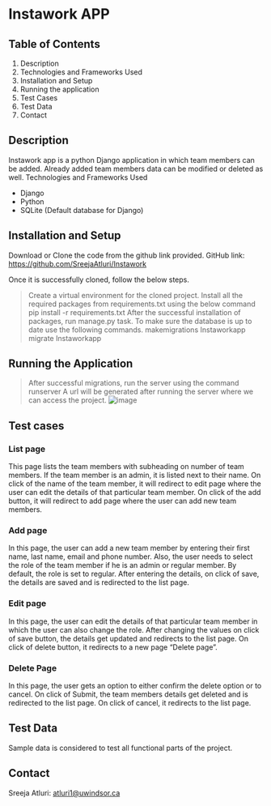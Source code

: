 # Instawork APP
## **Table of Contents**
1. Description
2. Technologies and Frameworks Used
3. Installation and Setup
4. Running the application
5. Test Cases
6. Test Data 
7. Contact


## **Description**
Instawork app is a python Django application in which team members can be added. Already added team members data can be modified or deleted as well.
Technologies and Frameworks Used
* Django
* Python
* SQLite (Default database for Django)

## **Installation and Setup**
Download or Clone the code from the github link provided.
GitHub link: https://github.com/SreejaAtluri/Instawork

Once it is successfully cloned, follow the below steps.
> Create a virtual environment for the cloned project.
> Install all the required packages from requirements.txt using the below command
pip install -r requirements.txt
> After the successful installation of packages, run manage.py task.
> To make sure the database is up to date use the following commands.
makemigrations Instaworkapp
migrate Instaworkapp

## **Running the Application**
> After successful migrations, run the server using the command
runserver
> A url will be generated after running the server where we can access the project.
> ![image](https://user-images.githubusercontent.com/26114150/179570270-3c926779-dc23-43d9-ae46-6fd1c7ada358.png)

## **Test cases**
### List page

This page lists the team members with subheading on number of team members. If the team member is an admin, it is listed next to their name. On click of the name of the team member, it will redirect to edit page where the user can edit the details of that particular team member. On click of the add button, it will redirect to add page where the user can add new team members.

### Add page

In this page, the user can add a new team member by entering their first name, last name, email and phone number. Also, the user needs to select the role of the team member if he is an admin or regular member. By default, the role is set to regular. After entering the details, on click of save, the details are saved and is redirected to the list page.

### Edit page

In this page, the user can edit the details of that particular team member in which the user can also change the role. After changing the values on click of save button, the details get updated and redirects to the list page. On click of delete button, it redirects to a new page “Delete page”.

### Delete Page

In this page, the user gets an option to either confirm the delete option or to cancel. On click of Submit, the team members details get deleted and is redirected to the list page. On click of cancel, it redirects to the list page.


## **Test Data**
Sample data is considered to test all functional parts of the project.

## **Contact**
Sreeja Atluri: atluri1@uwindsor.ca


